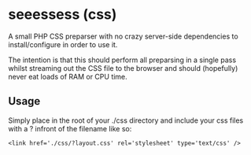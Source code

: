 seeessess (css)
===============

A small PHP CSS preparser with no crazy server-side dependencies to 
install/configure in order to use it.

The intention is that this should perform all preparsing in a single pass 
whilst streaming out the CSS file to the browser and should (hopefully) 
never eat loads of RAM or CPU time. 

Usage
-----

Simply place in the root of your ./css directory and include your css files with a ? infront of the filename like so:

	<link href='./css/?layout.css' rel='stylesheet' type='text/css' />

